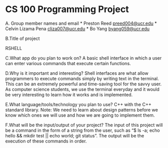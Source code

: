 # CS 100 Programming Project

A. Group member names and email
	* Preston Reed			preed004@ucr.edu
	* Celvin Lizama Pena 		cliza007@ucr.edu
	* Bo Yang               	byang059@ucr.edu

B.Title of project

RSHELL

C.What app do you plan to work on? 
A basic shell interface in which a user can enter various commands that execute certain functions.

D.Why is it important and interesting?
Shell interfaces are what allow programmers to execute commands simply by writing text in the terminal. This can be an extremely powerful and time-saving tool for the savvy user. As computer science students, we use the terminal everyday and it would be very interesting to learn how it works and is implemented.

E.What language/tools/technology you plan to use?
C++ with the C++ standard library.
Note: We need to learn about design patterns before we know which ones we will use and how we are going to implement them.

F.What will be the input/output of your project?
The input of this project will be a command in the form of a string from the user, such as “$ ls -a; echo hello && mkdir test || echo world; git status”. The output will be the execution of these commands in order.
